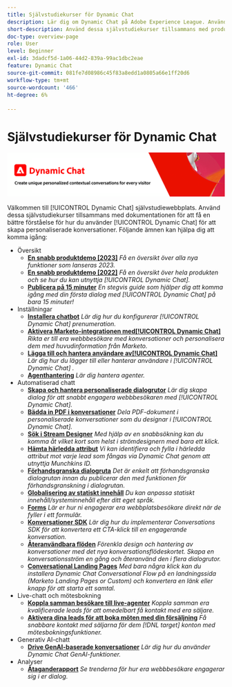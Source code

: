 ```yaml
---
title: Självstudiekurser för Dynamic Chat
description: Lär dig om Dynamic Chat på Adobe Experience League. Använd dessa självstudiekurser tillsammans med dokumentationen för att få en bättre förståelse för hur du använder Dynamic Chat för att skapa personanpassade konversationer.
short-description: Använd dessa självstudiekurser tillsammans med produktdokumentationen för att få en bättre förståelse för de olika sätt som Dynamic Chat kan arbeta på.
doc-type: overview-page
role: User
level: Beginner
exl-id: 3dadcf5d-1a06-44d2-839a-99ac1dbc2eae
feature: Dynamic Chat
source-git-commit: 081fe7d08986c45f83a8edd1a0805a66e1ff20d6
workflow-type: tm+mt
source-wordcount: '466'
ht-degree: 6%

---
```


# Självstudiekurser för Dynamic Chat

![](assets/dynamic-chat-header.png)

Välkommen till [!UICONTROL Dynamic Chat]  självstudiewebbplats. Använd dessa självstudiekurser tillsammans med dokumentationen för att få en bättre förståelse för hur du använder [!UICONTROL Dynamic Chat]  för att skapa personaliserade konversationer. Följande ämnen kan hjälpa dig att komma igång:

* Översikt
   * **[En snabb produktdemo [2023]](product-tour.md)**
     *Få en översikt över alla nya funktioner som lanseras 2023.*
   * **[En snabb produktdemo [2022]](product-tour.md)**
     *Få en översikt över hela produkten och se hur du kan utnyttja [!UICONTROL Dynamic Chat].*
   * **[Publicera på 15 minuter](go-live-in-15-minutes.md)**
     *En stegvis guide som hjälper dig att komma igång med din första dialog med [!UICONTROL Dynamic Chat]  på bara 15 minuter!*
* Inställningar
   * **[Installera chatbot](setup.md)**
     *Lär dig hur du konfigurerar [!UICONTROL Dynamic Chat]  prenumeration.*
   * **[Aktivera Marketo-integrationen med[!UICONTROL Dynamic Chat]](marketo-integration.md)**
     *Rikta er till era webbbesökare med konversationer och personalisera dem med huvudinformation från Marketo.*
   * **[Lägga till och hantera användare av[!UICONTROL Dynamic Chat]](user-management.md)**
     *Lär dig hur du lägger till eller hanterar användare i [!UICONTROL Dynamic Chat] .*
   * **[Agenthantering](agent-management.md)**
     *Lär dig hantera agenter.*
* Automatiserad chatt
   * **[Skapa och hantera personaliserade dialogrutor](dialogue-management.md)**
     *Lär dig skapa dialog för att snabbt engagera webbbesökaren med [!UICONTROL Dynamic Chat].*
   * **[Bädda in PDF i konversationer](document-cloud-integration.md)**
     *Dela PDF-dokument i personaliserade konversationer som du designar i [!UICONTROL Dynamic Chat].*
   * **[Sök i Stream Designer](search-in-stream-designer.md)**
     *Med hjälp av en snabbsökning kan du komma åt vilket kort som helst i strömdesignern med bara ett klick.*
   * **[Hämta härledda attribut](capture-inferred-attributes.md)**
     *Vi kan identifiera och fylla i härledda attribut mot varje lead som fångas via Dynamic Chat genom att utnyttja Munchkins ID.*
   * **[Förhandsgranska dialogruta](dialogue-preview.md)**
     *Det är enkelt att förhandsgranska dialogrutan innan du publicerar den med funktionen för förhandsgranskning i dialogrutan.*
   * **[Globalisering av statiskt innehåll](globalization-of-static-content.md)**
     *Du kan anpassa statiskt innehåll/systeminnehåll efter ditt eget språk.*
   * **[Forms](conversational-forms.md)**
     *Lär er hur ni engagerar era webbplatsbesökare direkt när de fyller i ett formulär.*
   * **[Konversationer SDK](conversations-sdk.md)**
     *Lär dig hur du implementerar Conversations SDK för att konvertera ett CTA-klick till en engagerande konversation.*
   * **[Återanvändbara flöden](reusable-flows.md)**
     *Förenkla design och hantering av konversationer med det nya konversationsflödeskortet. Skapa en konversationsström en gång och återanvänd den i flera dialogrutor.*
   * **[Conversational Landing Pages](conversational-landing-pages.md)**
     *Med bara några klick kan du installera Dynamic Chat Conversational Flow på en landningssida (Marketo Landing Pages or Custom) och konvertera en länk eller knapp för att starta ett samtal.*
* Live-chatt och mötesbokning
   * **[Koppla samman besökare till live-agenter](connect-visitors-to-live-agents.md)**
     *Koppla samman era kvalificerade leads för att omedelbart få kontakt med era säljare.*
   * **[Aktivera dina leads för att boka möten med din försäljning](meeting-booking.md)**
     *Få snabbare kontakt med säljarna för dem [!DNL target] konton med mötesbokningsfunktioner.*
* Generativ AI-chatt
   * **[Drive GenAI-baserade konversationer](gen-ai-features.md)**
     *Lär dig hur du använder Dynamic Chat GenAI-funktioner.*
* Analyser
   * **[Åtaganderapport](engagement-report.md)**
     *Se trenderna för hur era webbbesökare engagerar sig i er dialog.*
